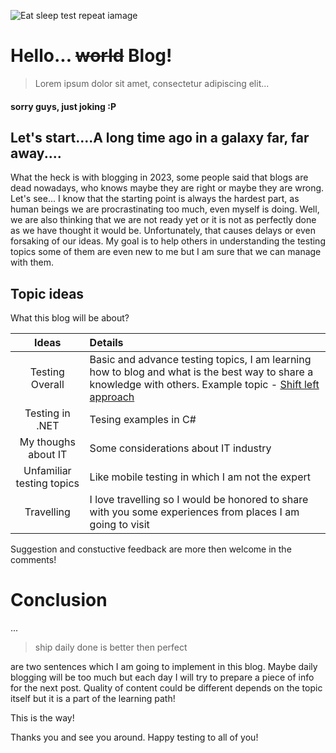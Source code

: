 ![](https://drive.google.com/uc?id=12YzOHhr58FPFJg9hPNXvqAbEbYTxvJM2 "Eat sleep test repeat iamage")

# Hello... ~~world~~ Blog! 
> Lorem ipsum dolor sit amet, consectetur adipiscing elit...
#### sorry guys, just joking :P 
## Let's start....A long time ago in a galaxy far, far away....

What the heck is with blogging in 2023, some people said that blogs are dead nowadays, who knows maybe they are right or maybe they are wrong. Let's see...
I know that the starting point is always the hardest part, as human beings we are procrastinating too much, even myself is doing.
Well, we are also thinking that we are not ready yet or it is not as perfectly done as we have thought it would be.
Unfortunately, that causes delays or even forsaking of our ideas.
My goal is to help others in understanding the testing topics some of them are even new to me but I am sure that we can manage with them. 

## Topic ideas 
What this blog will be about? 

| Ideas                     | Details                                                                                                                   |
| :----:                      | :----                                                                                                                  |
| Testing Overall           | Basic and advance testing topics, I am learning how to blog and what is the best way to share a knowledge with others. Example topic - [Shift left approach](https://www.browserstack.com/guide/what-is-shift-left-testing)      |
| Testing in .NET           | Tesing examples in C#                                                                                                     |
| My thoughs about IT       | Some considerations about IT industry                                                                                     |
| Unfamiliar testing topics | Like mobile testing in which I am not the expert                                                                          |
| Travelling                | I love travelling so I would be honored to share with you some experiences from places I am going to visit                |

Suggestion and constuctive feedback are more then welcome in the comments!

# Conclusion
...
> ship daily 
> done is better then perfect 

are two sentences which I am going to implement in this blog. Maybe daily blogging will be too much but each day I will try to prepare a piece of info for the next post. Quality of content could be different depends on the topic itself but it is a part of the learning path! 

This is the way! 

Thanks you and see you around.
Happy testing to all of you! 

